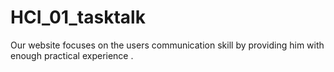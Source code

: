 # HCI_01_tasktalk
Our website focuses on the users communication skill by providing him with enough practical experience .
